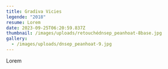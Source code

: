 ```yaml
---
title: Gradiva Vicies
legende: "2018"
resume: Lorem
date: 2023-09-25T06:20:59.837Z
thumbnail: /images/uploads/retouchédnsep_peanhoat-8base.jpg
gallery:
  - /images/uploads/dnsep_peanhoat-9.jpg
---
```

L﻿orem